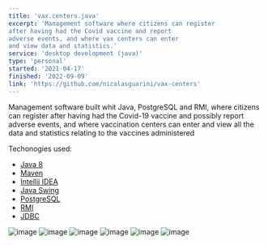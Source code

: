 ```yaml
---
title: 'vax.centers.java'
excerpt: 'Management software where citizens can register
after having had the Covid vaccine and report
adverse events, and where vax centers can enter
and view data and statistics.'
service: 'desktop development (java)'
type: 'personal'
started: '2021-04-17'
finished: '2022-09-09'
link: 'https://github.com/nicolasguarini/vax-centers'
---
```


Management software built whit Java, PostgreSQL and RMI, where citizens can register after having had the Covid-19 vaccine and possibly report adverse events, and where vaccination centers can enter and view all the data and statistics relating to the vaccines administered

Techonogies used:
* [Java 8](https://www.java.com/it/download/)
* [Maven](https://maven.apache.org/)
* [Intellij IDEA](https://www.jetbrains.com/idea/)
* [Java Swing](https://docs.oracle.com/javase/7/docs/api/javax/swing/package-summary.html)
* [PostgreSQL](https://www.postgresql.org/)
* [RMI](https://docs.oracle.com/javase/7/docs/technotes/guides/rmi/)
* [JDBC](https://docs.oracle.com/javase/8/docs/technotes/guides/jdbc/)

![image](/images/projects/vax-centers/schermata-iniziale.jpg)
![image](/images/projects/vax-centers/client_login.jpg)
![image](/images/projects/vax-centers/server_login.jpg)
![image](/images/projects/vax-centers/server_dashboard.jpg)
![image](/images/projects/vax-centers/utente-loggato.jpg)
![image](/images/projects/vax-centers/cittadini.jpg)
